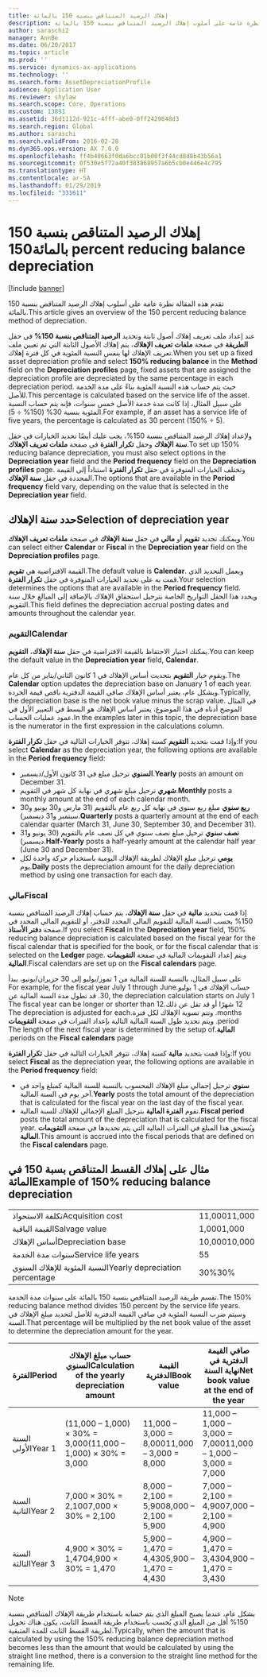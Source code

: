 ```yaml
---
title: إهلاك الرصيد المتناقص بنسبة 150 بالمائة
description: تقدم هذه المقالة نظرة عامة على أسلوب إهلاك الرصيد المتناقص بنسبة 150 بالمائة‬.
author: saraschi2
manager: AnnBe
ms.date: 06/20/2017
ms.topic: article
ms.prod: ''
ms.service: dynamics-ax-applications
ms.technology: ''
ms.search.form: AssetDepreciationProfile
audience: Application User
ms.reviewer: shylaw
ms.search.scope: Core, Operations
ms.custom: 13891
ms.assetid: 36d1112d-921c-4fff-abe0-0ff2429848d3
ms.search.region: Global
ms.author: saraschi
ms.search.validFrom: 2016-02-28
ms.dyn365.ops.version: AX 7.0.0
ms.openlocfilehash: ff4b40663f0da6bcc01b00f3f44cd8d8b43b56a1
ms.sourcegitcommit: 0f530e5f72a40f383868957a6b5cb0e446e4c795
ms.translationtype: HT
ms.contentlocale: ar-SA
ms.lasthandoff: 01/29/2019
ms.locfileid: "331611"
---
```

# <a name="150-percent-reducing-balance-depreciation"></a><span data-ttu-id="c6134-103">إهلاك الرصيد المتناقص بنسبة 150 بالمائة</span><span class="sxs-lookup"><span data-stu-id="c6134-103">150 percent reducing balance depreciation</span></span>

[!include [banner](../includes/banner.md)]

<span data-ttu-id="c6134-104">تقدم هذه المقالة نظرة عامة على أسلوب إهلاك الرصيد المتناقص بنسبة 150 بالمائة‬.</span><span class="sxs-lookup"><span data-stu-id="c6134-104">This article gives an overview of the 150 percent reducing balance method of depreciation.</span></span>

<span data-ttu-id="c6134-105">عند إعداد ملف تعريف إهلاك أصول ثابتة وتحديد **الرصيد المتناقص بنسبة 150%** في حقل **الطريقة** في صفحة **ملفات تعريف الإهلاك**، يتم إهلاك الأصول الثابتة التي تم تعيين ملف تعريف الإهلاك لها بنفس النسبة المئوية في كل فترة إهلاك.</span><span class="sxs-lookup"><span data-stu-id="c6134-105">When you set up a fixed asset depreciation profile and select **150% reducing balance** in the **Method** field on the **Depreciation profiles** page, fixed assets that are assigned the depreciation profile are depreciated by the same percentage in each depreciation period.</span></span> <span data-ttu-id="c6134-106">حيث يتم حساب هذه النسبة المئوية بناءً على مدة الخدمة للأصل.</span><span class="sxs-lookup"><span data-stu-id="c6134-106">This percentage is calculated based on the service life of the asset.</span></span> <span data-ttu-id="c6134-107">على سبيل المثال، إذا كانت مدة خدمة الأصل خمس سنوات، فإنه يتم حساب النسبة المئوية بنسبة 30% (150% ÷ 5).</span><span class="sxs-lookup"><span data-stu-id="c6134-107">For example, if an asset has a service life of five years, the percentage is calculated as 30 percent (150% ÷ 5).</span></span> 

<span data-ttu-id="c6134-108">ولإعداد إهلاك الرصيد المتناقص بنسبة 150%، يجب عليك أيضًا تحديد الخيارات في حقل **سنة الإهلاك** وحقل **تكرار الفترة** في صفحة **ملفات تعريف الإهلاك**.</span><span class="sxs-lookup"><span data-stu-id="c6134-108">To set up 150% reducing balance depreciation, you must also select options in the **Depreciation year** field and the **Period frequency** field on the **Depreciation profiles** page.</span></span> <span data-ttu-id="c6134-109">وتختلف الخيارات المتوفرة في حقل **تكرار الفترة** استناداً إلى القيمة المحددة في حقل **سنة الإهلاك**.</span><span class="sxs-lookup"><span data-stu-id="c6134-109">The options that are available in the **Period frequency** field vary, depending on the value that is selected in the **Depreciation year** field.</span></span>

## <a name="selection-of-depreciation-year"></a><span data-ttu-id="c6134-110">حدد سنة الإهلاك</span><span class="sxs-lookup"><span data-stu-id="c6134-110">Selection of depreciation year</span></span>
<span data-ttu-id="c6134-111">ويمكنك تحديد **تقويم** أو **مالي** في حقل **سنة الإهلاك** في صفحة **ملفات تعريف الإهلاك**.</span><span class="sxs-lookup"><span data-stu-id="c6134-111">You can select either **Calendar** or **Fiscal** in the **Depreciation year** field on the **Depreciation profiles** page.</span></span> 

<span data-ttu-id="c6134-112">القيمة الافتراضية هي **تقويم**.</span><span class="sxs-lookup"><span data-stu-id="c6134-112">The default value is **Calendar**.</span></span> <span data-ttu-id="c6134-113">ويعمل التحديد الذي قمت به على تحديد الخيارات المتوفرة في حقل **تكرار الفترة**.</span><span class="sxs-lookup"><span data-stu-id="c6134-113">Your selection determines the options that are available in the **Period frequency** field.</span></span> <span data-ttu-id="c6134-114">ويحدد هذا الحقل التواريخ الخاصة بترحيل استحقاق الإهلاك بالإضافة إلى المبالغ خلال سنة التقويم.</span><span class="sxs-lookup"><span data-stu-id="c6134-114">This field defines the depreciation accrual posting dates and amounts throughout the calendar year.</span></span>

### <a name="calendar"></a><span data-ttu-id="c6134-115">التقويم</span><span class="sxs-lookup"><span data-stu-id="c6134-115">Calendar</span></span>

<span data-ttu-id="c6134-116">يمكنك اختيار الاحتفاظ بالقيمة الافتراضية في حقل **سنة الإهلاك**، **التقويم**.</span><span class="sxs-lookup"><span data-stu-id="c6134-116">You can keep the default value in the **Depreciation year** field, **Calendar**.</span></span> 

<span data-ttu-id="c6134-117">ويقوم خيار **التقويم** بتحديث أساس الإهلاك في 1 كانون الثاني/يناير من كل عام.</span><span class="sxs-lookup"><span data-stu-id="c6134-117">The **Calendar** option updates the depreciation base on January 1 of each year.</span></span> <span data-ttu-id="c6134-118">وبشكل عام، يعتبر أساس الإهلاك صافي القيمة الدفترية ناقص قيمة الخردة.</span><span class="sxs-lookup"><span data-stu-id="c6134-118">Typically, the depreciation base is the net book value minus the scrap value.</span></span> <span data-ttu-id="c6134-119">في المثال الموضح أدناه في هذا الموضوع، يعتبر أساس الإهلاك هو البسط في التعبير الأول في عمود عمليات الحساب.</span><span class="sxs-lookup"><span data-stu-id="c6134-119">In the examples later in this topic, the depreciation base is the numerator in the first expression in the calculations column.</span></span> 

<span data-ttu-id="c6134-120">وإذا قمت بتحديد **التقويم** كسنة إهلاك، تتوفر الخيارات التالية في حقل **تكرار الفترة**:</span><span class="sxs-lookup"><span data-stu-id="c6134-120">If you select **Calendar** as the depreciation year, the following options are available in the **Period frequency** field:</span></span>

-   <span data-ttu-id="c6134-121">**السنوي** ترحيل مبلغ في 31 كانون الأول/ديسمبر.</span><span class="sxs-lookup"><span data-stu-id="c6134-121">**Yearly** posts an amount on December 31.</span></span>
-   <span data-ttu-id="c6134-122">**شهري** ترحيل مبلغ شهري في نهاية كل شهر في التقويم.</span><span class="sxs-lookup"><span data-stu-id="c6134-122">**Monthly** posts a monthly amount at the end of each calendar month.</span></span>
-   <span data-ttu-id="c6134-123">**ربع سنوي** مبلغ ربع سنوي في نهاية كل ربع عام بالتقويم (31 مارس و30 يونيو و30 سبتمبر و31 ديسمبر).</span><span class="sxs-lookup"><span data-stu-id="c6134-123">**Quarterly** posts a quarterly amount at the end of each calendar quarter (March 31, June 30, September 30, and December 31).</span></span>
-   <span data-ttu-id="c6134-124">**نصف سنوي** ترحيل مبلغ نصف سنوي في كل نصف عام بالتقويم (30 يونيو و31 ديسمبر).</span><span class="sxs-lookup"><span data-stu-id="c6134-124">**Half-Yearly** posts a half-yearly amount at the calendar half year (June 30 and December 31).</span></span>
-   <span data-ttu-id="c6134-125">**يومي** ترحيل مبلغ الإهلاك لطريقة الإهلاك اليومية باستخدام حركة واحدة لكل يوم.</span><span class="sxs-lookup"><span data-stu-id="c6134-125">**Daily** posts the depreciation amount for the daily depreciation method by using one transaction for each day.</span></span>

### <a name="fiscal"></a><span data-ttu-id="c6134-126">مالي</span><span class="sxs-lookup"><span data-stu-id="c6134-126">Fiscal</span></span>

<span data-ttu-id="c6134-127">إذا قمت بتحديد **مالية** في حقل **سنة الإهلاك**، يتم حساب إهلاك الرصيد المتناقص بنسبة 150% بحسب السنة المالية للتقويم المالي المحدد للدفتر، أو للتقويم المالي المحدد في صفحة **دفتر الأستاذ**.</span><span class="sxs-lookup"><span data-stu-id="c6134-127">If you select **Fiscal** in the **Depreciation year** field, 150% reducing balance depreciation is calculated based on the fiscal year for the fiscal calendar that is specified for the book, or for the fiscal calendar that is selected on the **Ledger** page.</span></span> <span data-ttu-id="c6134-128">ويتم إعداد التقويمات المالية في صفحة **التقويمات المالية**.</span><span class="sxs-lookup"><span data-stu-id="c6134-128">Fiscal calendars are set up on the **Fiscal calendars** page.</span></span> 

<span data-ttu-id="c6134-129">‏‫على سبيل المثال، بالنسبة للسنة المالية من 1 تموز/يوليو إلى 30 حزيران/يونيو، يبدأ حساب الإهلاك في 1 يوليو.</span><span class="sxs-lookup"><span data-stu-id="c6134-129">For example, for the fiscal year July 1 through June 30, the depreciation calculation starts on July 1.</span></span> <span data-ttu-id="c6134-130">قد تطول مدة السنة المالية عن 12 شهرًا أو قد تقل عن ذلك.</span><span class="sxs-lookup"><span data-stu-id="c6134-130">The fiscal year can be longer or shorter than 12 months.</span></span> <span data-ttu-id="c6134-131">وتتم تسوية الإهلاك لكل فترة.</span><span class="sxs-lookup"><span data-stu-id="c6134-131">The depreciation is adjusted for each period.</span></span> <span data-ttu-id="c6134-132">ويتم تحديد طول السنة المالية التالية بإعداد الفترات في صفحة **التقويمات المالية**.</span><span class="sxs-lookup"><span data-stu-id="c6134-132">The length of the next fiscal year is determined by the setup of periods on the **Fiscal calendars** page.</span></span> 

<span data-ttu-id="c6134-133">وإذا قمت بتحديد **مالية** كسنة إهلاك، تتوفر الخيارات التالية في حقل **تكرار الفترة**:</span><span class="sxs-lookup"><span data-stu-id="c6134-133">If you select **Fiscal** as the depreciation year, the following options are available in the **Period frequency** field:</span></span>

-   <span data-ttu-id="c6134-134">**سنوي** ترحيل إجمالي مبلغ الإهلاك المحسوب بالنسبة للسنة المالية كمبلغ واحد في آخر يوم في السنة المالية.</span><span class="sxs-lookup"><span data-stu-id="c6134-134">**Yearly** posts the total amount of the depreciation that is calculated for the fiscal year on the last day of the fiscal year.</span></span>
-   <span data-ttu-id="c6134-135">تقوم **الفترة المالية** بترحيل المبلغ الإجمالي للإهلاك للسنة المالية.</span><span class="sxs-lookup"><span data-stu-id="c6134-135">**Fiscal period** posts the total amount of the depreciation that is calculated for the fiscal year.</span></span> <span data-ttu-id="c6134-136">ويُستحق هذا المبلغ في الفترات المالية التي يتم تحديدها في صفحة **التقويمات المالية**.</span><span class="sxs-lookup"><span data-stu-id="c6134-136">This amount is accrued into the fiscal periods that are defined on the **Fiscal calendars** page.</span></span>

## <a name="example-of-150-reducing-balance-depreciation"></a><span data-ttu-id="c6134-137">مثال على إهلاك القسط المتناقص بسبة 150 في المائة</span><span class="sxs-lookup"><span data-stu-id="c6134-137">Example of 150% reducing balance depreciation</span></span>

|                                |        |
|--------------------------------|--------|
| <span data-ttu-id="c6134-138">تكلفة الاستحواذ</span><span class="sxs-lookup"><span data-stu-id="c6134-138">Acquisition cost</span></span>               | <span data-ttu-id="c6134-139">11,000</span><span class="sxs-lookup"><span data-stu-id="c6134-139">11,000</span></span> |
| <span data-ttu-id="c6134-140">القيمة الباقية</span><span class="sxs-lookup"><span data-stu-id="c6134-140">Salvage value</span></span>                  | <span data-ttu-id="c6134-141">1,000</span><span class="sxs-lookup"><span data-stu-id="c6134-141">1,000</span></span>  |
| <span data-ttu-id="c6134-142">أساس الإهلاك</span><span class="sxs-lookup"><span data-stu-id="c6134-142">Depreciation base</span></span>              | <span data-ttu-id="c6134-143">10,000</span><span class="sxs-lookup"><span data-stu-id="c6134-143">10,000</span></span> |
| <span data-ttu-id="c6134-144">سنوات مدة الخدمة</span><span class="sxs-lookup"><span data-stu-id="c6134-144">Service life years</span></span>             | <span data-ttu-id="c6134-145">5</span><span class="sxs-lookup"><span data-stu-id="c6134-145">5</span></span>      |
| <span data-ttu-id="c6134-146">النسبة المئوية للإهلاك السنوي</span><span class="sxs-lookup"><span data-stu-id="c6134-146">Yearly depreciation percentage</span></span> | <span data-ttu-id="c6134-147">30%</span><span class="sxs-lookup"><span data-stu-id="c6134-147">30%</span></span>    |

<span data-ttu-id="c6134-148">تقسم طريقة الرصيد المتناقص بنسبة 150 بالمائة على سنوات مدة الخدمة.</span><span class="sxs-lookup"><span data-stu-id="c6134-148">The 150% reducing balance method divides 150 percent by the service life years.</span></span> <span data-ttu-id="c6134-149">وسيتم ضرب النسبة المئوية في صافي القيمة الدفترية للأصل لتحديد مبلغ الإهلاك في السنة.</span><span class="sxs-lookup"><span data-stu-id="c6134-149">That percentage will be multiplied by the net book value of the asset to determine the depreciation amount for the year.</span></span>

| <span data-ttu-id="c6134-150">الفترة</span><span class="sxs-lookup"><span data-stu-id="c6134-150">Period</span></span> | <span data-ttu-id="c6134-151">حساب مبلغ الإهلاك السنوي</span><span class="sxs-lookup"><span data-stu-id="c6134-151">Calculation of the yearly depreciation amount</span></span> | <span data-ttu-id="c6134-152">القيمة الدفترية</span><span class="sxs-lookup"><span data-stu-id="c6134-152">Book value</span></span>             | <span data-ttu-id="c6134-153">صافي القيمة الدفترية في نهاية السنة</span><span class="sxs-lookup"><span data-stu-id="c6134-153">Net book value at the end of the year</span></span> |
|--------|-----------------------------------------------|------------------------|---------------------------------------|
| <span data-ttu-id="c6134-154">السنة الأولى</span><span class="sxs-lookup"><span data-stu-id="c6134-154">Year 1</span></span> | <span data-ttu-id="c6134-155">(11,000 – 1,000) × 30% = 3,000</span><span class="sxs-lookup"><span data-stu-id="c6134-155">(11,000 – 1,000) × 30% = 3,000</span></span>                | <span data-ttu-id="c6134-156">11,000 – 3,000 = 8,000</span><span class="sxs-lookup"><span data-stu-id="c6134-156">11,000 – 3,000 = 8,000</span></span> | <span data-ttu-id="c6134-157">11,000 – 1,000 – 3,000 = 7,000</span><span class="sxs-lookup"><span data-stu-id="c6134-157">11,000 – 1,000 – 3,000 = 7,000</span></span>        |
| <span data-ttu-id="c6134-158">السنة الثانية</span><span class="sxs-lookup"><span data-stu-id="c6134-158">Year 2</span></span> | <span data-ttu-id="c6134-159">7,000 × 30% = 2,100</span><span class="sxs-lookup"><span data-stu-id="c6134-159">7,000 × 30% = 2,100</span></span>                           | <span data-ttu-id="c6134-160">8,000 – 2,100 = 5,900</span><span class="sxs-lookup"><span data-stu-id="c6134-160">8,000 – 2,100 = 5,900</span></span>  | <span data-ttu-id="c6134-161">7,000 – 2,100 = 4,900</span><span class="sxs-lookup"><span data-stu-id="c6134-161">7,000 – 2,100 = 4,900</span></span>                 |
| <span data-ttu-id="c6134-162">السنة الثالثة</span><span class="sxs-lookup"><span data-stu-id="c6134-162">Year 3</span></span> | <span data-ttu-id="c6134-163">4,900 × 30% = 1,470</span><span class="sxs-lookup"><span data-stu-id="c6134-163">4,900 × 30% = 1,470</span></span>                           | <span data-ttu-id="c6134-164">5,900 – 1,470 = 4,430</span><span class="sxs-lookup"><span data-stu-id="c6134-164">5,900 – 1,470 = 4,430</span></span>  | <span data-ttu-id="c6134-165">4,900 – 1,470 = 3,430</span><span class="sxs-lookup"><span data-stu-id="c6134-165">4,900 – 1,470 = 3,430</span></span>                 |

> [!NOTE]
> <span data-ttu-id="c6134-166">بشكل عام، عندما يصبح المبلغ الذي يتم حسابه باستخدام طريقة الإهلاك المتناقص بنسبة 150% أقل من المبلغ الذي يُحسب باستخدام طريقة القسط الثابت، يكون هناك تحويل لطريقة القسط الثابت للمدة المتبقية.</span><span class="sxs-lookup"><span data-stu-id="c6134-166">Typically, when the amount that is calculated by using the 150% reducing balance depreciation method becomes less than the amount that would be calculated by using the straight line method, there is a conversion to the straight line method for the remaining life.</span></span>



